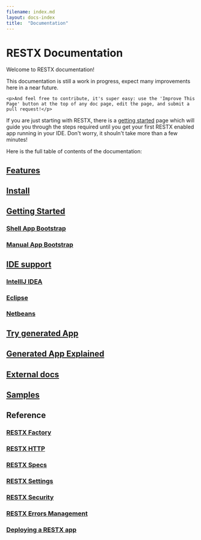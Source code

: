 ```yaml
---
filename: index.md
layout: docs-index
title:  "Documentation"
---
```

# RESTX Documentation

Welcome to RESTX documentation!

<div class="note">
	<p>This documentation is still a work in progress, expect many improvements here in a near future.</p>

	<p>And feel free to contribute, it's super easy: use the 'Improve This Page' button at the top of any doc page, edit the page, and submit a pull request!</p>
</div>

<div class="note">
<p>If you are just starting with RESTX, there is a <a href="getting-started.html">getting started</a> page which will guide you through the steps required until you get your first RESTX enabled app running in your IDE. Don't worry, it shouln't take more than a few minutes!</p>
</div>

Here is the full table of contents of the documentation:
## [Features](features.html)
## [Install](install.html)
## [Getting Started](getting-started.html)
### [Shell App Bootstrap](shell-app-bootstrap.html)
### [Manual App Bootstrap](manual-app-bootstrap.html)
## [IDE support](ide.html)
### [IntellIJ IDEA](ide-idea.html) 
### [Eclipse](ide-eclipse.html)
### [Netbeans](ide-netbeans.html)
## [Try generated App](try-generated-app.html)
## [Generated App Explained](generated-app-explained.html)
## [External docs](external-docs.html)
## [Samples](samples.html)
## Reference
### [RESTX Factory](ref-factory.html)
### [RESTX HTTP](ref-core.html)
### [RESTX Specs](ref-specs.html)
### [RESTX Settings](ref-settings.html)
### [RESTX Security](ref-security.html)
### [RESTX Errors Management](ref-errors-management.html)
### [Deploying a RESTX app](ref-deploy.html)
